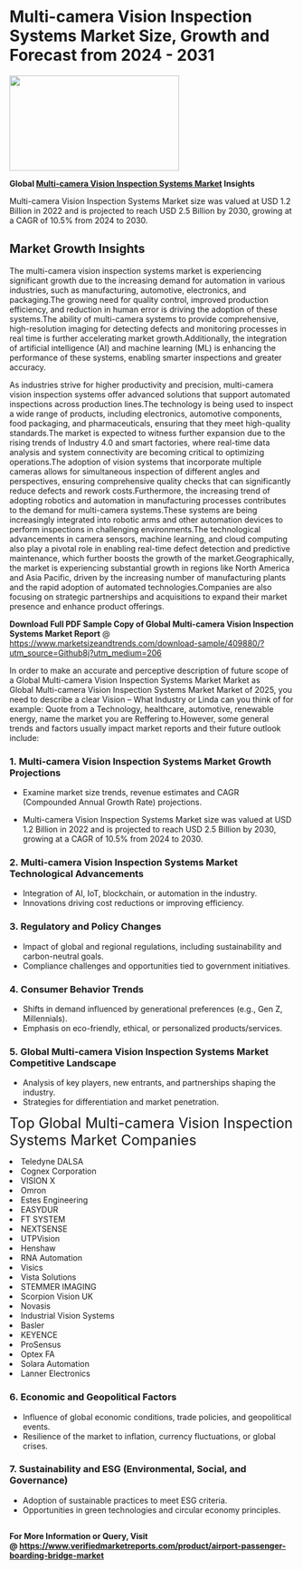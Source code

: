 <H1>Multi-camera Vision Inspection Systems Market Size, Growth and Forecast from 2024 - 2031</H1><img class="aligncenter size-medium wp-image-584254" src="https://thirdeyenews.in/wp-content/uploads/2024/09/Global-Market-Research-300x168.jpeg" alt="" width="300" height="168" /><p><strong>Global&nbsp;<a href="https://www.marketsizeandtrends.com/download-sample/409880/?utm_source=Github8j?utm_medium=206">Multi-camera Vision Inspection Systems Market</a> Insights</strong></p><p>Multi-camera Vision Inspection Systems Market size was valued at USD 1.2 Billion in 2022 and is projected to reach USD 2.5 Billion by 2030, growing at a CAGR of 10.5% from 2024 to 2030.</p><p><h2>Market Growth Insights</h2> <p>The multi-camera vision inspection systems market is experiencing significant growth due to the increasing demand for automation in various industries, such as manufacturing, automotive, electronics, and packaging.The growing need for quality control, improved production efficiency, and reduction in human error is driving the adoption of these systems.The ability of multi-camera systems to provide comprehensive, high-resolution imaging for detecting defects and monitoring processes in real time is further accelerating market growth.Additionally, the integration of artificial intelligence (AI) and machine learning (ML) is enhancing the performance of these systems, enabling smarter inspections and greater accuracy.</p> <p></p> <p>As industries strive for higher productivity and precision, multi-camera vision inspection systems offer advanced solutions that support automated inspections across production lines.The technology is being used to inspect a wide range of products, including electronics, automotive components, food packaging, and pharmaceuticals, ensuring that they meet high-quality standards.The market is expected to witness further expansion due to the rising trends of Industry 4.0 and smart factories, where real-time data analysis and system connectivity are becoming critical to optimizing operations.The adoption of vision systems that incorporate multiple cameras allows for simultaneous inspection of different angles and perspectives, ensuring comprehensive quality checks that can significantly reduce defects and rework costs.Furthermore, the increasing trend of adopting robotics and automation in manufacturing processes contributes to the demand for multi-camera systems.These systems are being increasingly integrated into robotic arms and other automation devices to perform inspections in challenging environments.The technological advancements in camera sensors, machine learning, and cloud computing also play a pivotal role in enabling real-time defect detection and predictive maintenance, which further boosts the growth of the market.Geographically, the market is experiencing substantial growth in regions like North America and Asia Pacific, driven by the increasing number of manufacturing plants and the rapid adoption of automated technologies.Companies are also focusing on strategic partnerships and acquisitions to expand their market presence and enhance product offerings.<p></p><p><span class=""><strong>Download Full PDF Sample Copy of Global Multi-camera Vision Inspection Systems Market Report</strong> @ <a href="https://www.marketsizeandtrends.com/download-sample/409880/?utm_source=Github8j?utm_medium=206" target="_blank">https://www.marketsizeandtrends.com/download-sample/409880/?utm_source=Github8j?utm_medium=206</a></span></p><p>In order to make an accurate and perceptive description of future scope of a Global&nbsp;Multi-camera Vision Inspection Systems Market Market as Global&nbsp;Multi-camera Vision Inspection Systems Market Market of 2025, you need to describe a clear Vision &ndash; What Industry or Linda can you think of for example: Quote from a Technology, healthcare, automotive, renewable energy, name the market you are Reffering to.However, some general trends and factors usually impact market reports and their future outlook include:</p><h3>1.&nbsp;<strong>Multi-camera Vision Inspection Systems Market Growth Projections</strong></h3><ul><li>Examine market size trends, revenue estimates and CAGR (Compounded Annual Growth Rate) projections.</li><li><p>Multi-camera Vision Inspection Systems Market size was valued at USD 1.2 Billion in 2022 and is projected to reach USD 2.5 Billion by 2030, growing at a CAGR of 10.5% from 2024 to 2030.</p></li></ul><h3>2.&nbsp;<strong>Multi-camera Vision Inspection Systems Market Technological Advancements</strong></h3><ul><li>Integration of AI, IoT, blockchain, or automation in the industry.</li><li>Innovations driving cost reductions or improving efficiency.</li></ul><h3>3.&nbsp;<strong>Regulatory and Policy Changes</strong></h3><ul><li>Impact of global and regional regulations, including sustainability and carbon-neutral goals.</li><li>Compliance challenges and opportunities tied to government initiatives.</li></ul><h3>4.&nbsp;<strong>Consumer Behavior Trends</strong></h3><ul><li>Shifts in demand influenced by generational preferences (e.g., Gen Z, Millennials).</li><li>Emphasis on eco-friendly, ethical, or personalized products/services.</li></ul><h3>5.&nbsp;<strong>Global Multi-camera Vision Inspection Systems Market Competitive Landscape</strong></h3><ul><li>Analysis of key players, new entrants, and partnerships shaping the industry.</li><li>Strategies for differentiation and market penetration.</li></ul><p data-pm-slice="1 1 []"><span style="color: inherit; font-family: inherit; font-size: 25px;">Top Global Multi-camera Vision Inspection Systems Market Companies</span></p><div class="" data-test-id=""><p><li>Teledyne DALSA</li><li> Cognex Corporation</li><li> VISION X</li><li> Omron</li><li> Estes Engineering</li><li> EASYDUR</li><li> FT SYSTEM</li><li> NEXTSENSE</li><li> UTPVision</li><li> Henshaw</li><li> RNA Automation</li><li> Visics</li><li> Vista Solutions</li><li> STEMMER IMAGING</li><li> Scorpion Vision UK</li><li> Novasis</li><li> Industrial Vision Systems</li><li> Basler</li><li> KEYENCE</li><li> ProSensus</li><li> Optex FA</li><li> Solara Automation</li><li> Lanner Electronics</li></p></div><h3>6.&nbsp;<strong>Economic and Geopolitical Factors</strong></h3><ul><li>Influence of global economic conditions, trade policies, and geopolitical events.</li><li>Resilience of the market to inflation, currency fluctuations, or global crises.</li></ul><h3>7.&nbsp;<strong>Sustainability and ESG (Environmental, Social, and Governance)</strong></h3><ul><li>Adoption of sustainable practices to meet ESG criteria.</li><li>Opportunities in green technologies and circular economy principles.</li></ul><h2><strong style="font-size: 14px;">For More Information or Query, Visit @&nbsp;</strong><a style="background-color: #ffffff; font-size: 14px;" href="https://www.marketsizeandtrends.com/report/multi-camera-vision-inspection-systems-market/" target="_blank">https://www.verifiedmarketreports.com/product/airport-passenger-boarding-bridge-market</a></h2>
